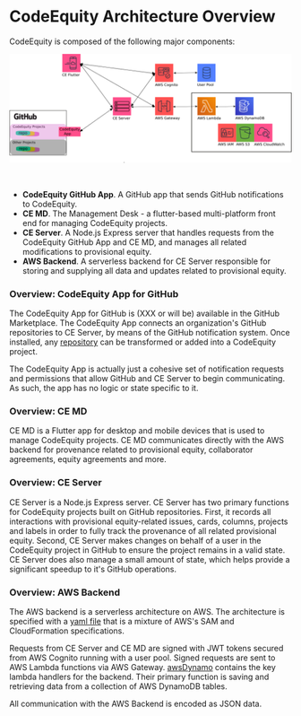 # CodeEquity Architecture Overview

CodeEquity is composed of the following major components:

<p float="left">
  <img src="images/backendArch.png" />
</p>

<br>


* **CodeEquity GitHub App**.  A GitHub app that sends GitHub notifications to CodeEquity.
* **CE MD**.  The Management Desk - a flutter-based multi-platform front end for managing CodeEquity projects.
* **CE Server**.  A Node.js Express server that handles requests from the CodeEquity GitHub App and
                  CE MD, and manages all related modifications to provisional equity.  
* **AWS Backend**.  A serverless backend for CE Server responsible for storing and supplying all data
                and updates related to provisional equity.

### Overview: CodeEquity App for GitHub

The CodeEquity App for GitHub is (XXX or will be) available in the GitHub Marketplace.  The CodeEquity
App connects an organization's GitHub repositories to CE Server, by means of the GitHub notification system.
Once installed, any 
[repository](https://docs.github.com/en/repositories/creating-and-managing-repositories/about-repositories)
can be transformed or added into a CodeEquity project.

The CodeEquity App is actually just a cohesive set of notification requests and permissions that allow
GitHub and CE Server to begin communicating.  As such, the app has no logic or state specific to it.


### Overview: CE MD

CE MD is a Flutter app for desktop and mobile devices that is used to manage CodeEquity
projects.  CE MD communicates directly with the AWS backend for provenance related to
provisional equity, collaborator agreements, equity agreements and more. 


### Overview: CE Server

CE Server is a Node.js Express server.  CE Server has two primary functions for CodeEquity projects
built on GitHub repositories.  First, it records all interactions with provisional equity-related issues,
cards, columns, projects and labels in order to fully track the provenance of all related provisional equity.
Second, CE Server makes changes on behalf of a user in the CodeEquity project in GitHub to ensure
the project remains in a valid state.  CE Server does also manage a small amount of state, which
helps provide a significant speedup to it's GitHub operations.

### Overview: AWS Backend
The AWS backend is a serverless architecture on AWS. The architecture is specified with a [yaml
file](ops/aws/samInfrastructure.yaml) that is a mixture of AWS's SAM and CloudFormation
specifications.

Requests from CE Server and CE MD are signed with JWT tokens secured from AWS Cognito running
with a user pool.  Signed requests are sent to AWS Lambda functions via AWS Gateway.
[awsDynamo](ops/aws/lambdaHandlers/awsDynamo.js) contains the key lambda handlers for the backend.
Their primary function is saving and retrieving data from a collection of AWS DynamoDB tables.

All communication with the AWS Backend is encoded as JSON data.
